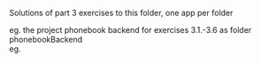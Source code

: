 Solutions of part 3 exercises to this folder, one app per folder

eg. the project phonebook backend for exercises 3.1.-3.6 as folder phonebookBackend<br>
eg. 
